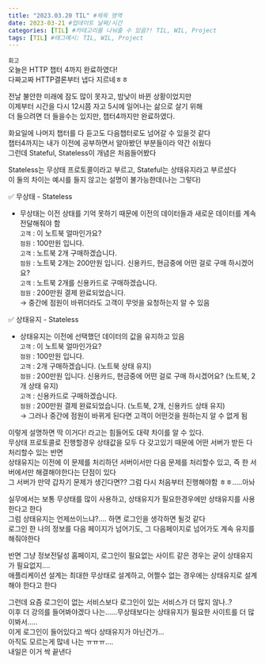 ```yaml
---
title: "2023.03.20 TIL" #제목 영역
date: 2023-03-21 #업데이트 날짜/시간
categories: [TIL] #카테고리를 나눠줄 수 있음?! TIL, WIL, Project
tags: [TIL] #태그예시: TIL, WIL, Project
---
```


`회고`  
오늘은 HTTP 챕터 4까지 완료하였다!  
다짜고짜 HTTP결론부터 냅다 지르네ㅎㅎ

전날 불안한 미래에 잠도 많이 못자고, 밤낮이 바뀐 상황이었지만  
이제부터 시간을 다시 12시쯤 자고 5시에 일어나는 삶으로 살기 위해  
더 들으려면 더 들을수는 있지만, 챕터4까지만 완료하였다.

화요일에 나머지 챕터를 다 듣고도 다음챕터로도 넘어갈 수 있을것 같다  
챕터4까지는 내가 이전에 공부하면서 알아봤던 부분들이라 약간 쉬웠다  
그런데 Stateful, Stateless이 개념은 처음들어봤다

Stateless는 무상태 프로토콜이라고 부르고, Stateful는 상태유지라고 부르셨다  
이 둘의 차이는 예시를 들지 않고는 설명이 불가능한데(나는 그렇다)

✅ 무상태 - Stateless

- 무상태는 이전 상태를 기억 못하기 때문에 이전의 데이터들과 새로운 데이터를 계속 전달해줘야 함  
  `고객` : 이 노트북 얼마인가요?  
  `점원` : 100만원 입니다.  
  `고객` : 노트북 2개 구매하겠습니다.  
  `점원` : 노트북 2개는 200만원 입니다. 신용카드, 현금중에 어떤 걸로 구매 하시겠어요?  
  `고객` : 노트북 2개를 신용카드로 구매하겠습니다.  
  `점원` : 200만원 결제 완료되었습니다.  
  → 중간에 점원이 바뀌더라도 고객이 무엇을 요청하는지 알 수 있음

✅ 상태유지 - Stateless

- 상태유지는 이전에 선택했던 데이터의 값을 유지하고 있음  
  `고객` : 이 노트북 얼마인가요?  
  `점원` : 100만원 입니다.  
  `고객` : 2개 구매하겠습니다. (노트북 상태 유지)  
  `점원` : 200만원 입니다. 신용카드, 현금중에 어떤 걸로 구매 하시겠어요? (노트북, 2개 상태 유지)  
  `고객` : 신용카드로 구매하겠습니다.  
  `점원` : 200만원 결제 완료되었습니다. (노트북, 2개, 신용카드 상태 유지)  
  → 그러나 중간에 점원이 바뀌게 된다면 고객이 어떤것을 원하는지 알 수 없게 됨

이렇게 설명하면 딱 이거다! 라고는 힘들어도 대략 차이를 알 수 있다.  
무상태 프로토콜로 진행할경우 상태값을 모두 다 갖고있기 때문에 어떤 서버가 받든 다 처리할수 있는 반면  
상태유지는 이전에 이 문제를 처리하던 서버이서만 다음 문제를 처리할수 있고, 즉 한 서버에서만 해결해야한다는 단점이 있다  
그 서버가 만약 갑자기 문제가 생긴다면?? 그럼 다시 처음부터 진행해야함 ㅎㅎ.....아놔

실무에서는 보통 무상태를 많이 사용하고, 상태유지가 필요한경우에만 상태유지를 사용한다고 한다  
그럼 상태유지는 언제쓰이느냐?.... 하면 로그인을 생각하면 될것 같다  
로그인 한 나의 정보를 다음 페이지가 넘어기도, 그 다음페이지로 넘어가도 계속 유지를 해줘야한다

반면 그냥 정보전달성 홈페이지, 로그인이 필요없는 사이트 같은 경우는 굳이 상태유지가 필요없지....  
애플리케이션 설계는 최대한 무상태로 설계하고, 어쩔수 없는 경우에는 상태유지로 설계해야 한다고 한다

그런데 요즘 로그인이 없는 서비스보다 로그인이 있는 서비스가 더 많지 않나..?  
이후 더 강의를 들어봐야겠다 나는......무상태보다는 상태유지가 필요한 사이트를 더 많이봐서.....  
이게 로그인이 들어있다고 싹다 상태유지가 아닌건가...  
아직도 모르는게 많네 나는 ㅠㅠㅠ....  
내일은 이거 싹 끝낸다
